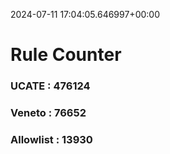 2024-07-11 17:04:05.646997+00:00
# Rule Counter 
 ### UCATE : 476124

 ### Veneto : 76652

 ### Allowlist : 13930